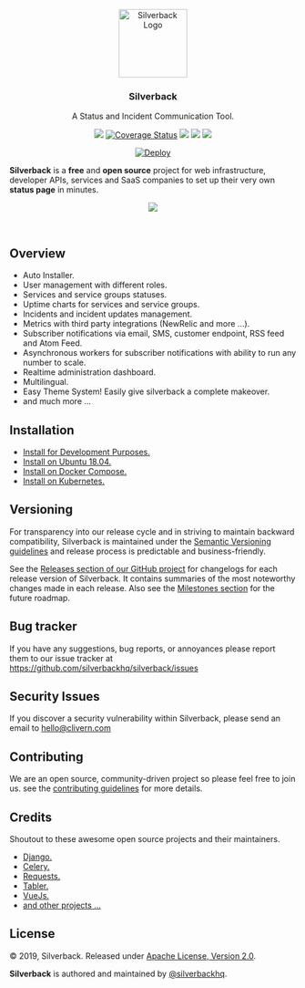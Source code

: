 <p align="center">
    <img alt="Silverback Logo" src="https://silverbackhq.org/logo.png" height="120" />
    <h3 align="center">Silverback</h3>
    <p align="center">A Status and Incident Communication Tool.</p>
    <p align="center">
        <a href="https://travis-ci.org/silverbackhq/Silverback"><img src="https://travis-ci.org/silverbackhq/Silverback.svg?branch=master"></a>
    <a href='https://coveralls.io/github/silverbackhq/silverback?branch=master'><img src='https://coveralls.io/repos/github/silverbackhq/silverback/badge.svg?branch=master' alt='Coverage Status' /></a>
    <a href="https://hub.docker.com/r/clivern/silverback"><img src="https://img.shields.io/badge/Docker-Latest-orange"></a>
        <a href="https://github.com/silverbackhq/Silverback/releases"><img src="https://img.shields.io/badge/Version-v1.0.0--alpha.1-blue.svg"></a>
        <a href="https://github.com/silverbackhq/Silverback/blob/master/LICENSE"><img src="https://img.shields.io/badge/LICENSE-Apache--2.0-orange.svg"></a>
    </p>
</p>
<p align="center">
        <a href="https://heroku.com/deploy" target="_blank"><img src="https://www.herokucdn.com/deploy/button.svg" alt="Deploy"></a>
</p>


**Silverback** is a **free** and **open source** project for web infrastructure, developer APIs, services and SaaS companies to set up their very own **status page** in minutes.

<p align="center">
    <img src="https://raw.githubusercontent.com/silverbackhq/silverback/master/assets/chart.png" />
</p>
<br/>

## Overview

- Auto Installer.
- User management with different roles.
- Services and service groups statuses.
- Uptime charts for services and service groups.
- Incidents and incident updates management.
- Metrics with third party integrations (NewRelic and more ...).
- Subscriber notifications via email, SMS, customer endpoint, RSS feed and Atom Feed.
- Asynchronous workers for subscriber notifications with ability to run any number to scale.
- Realtime administration dashboard.
- Multilingual.
- Easy Theme System! Easily give silverback a complete makeover.
- and much more ...


## Installation

- [Install for Development Purposes.](deployments/development/README.md)
- [Install on Ubuntu 18.04.](deployments/ubuntu-18.04/README.md)
- [Install on Docker Compose.](deployments/docker-compose/README.md)
- [Install on Kubernetes.](deployments/k8s/README.md)


## Versioning

For transparency into our release cycle and in striving to maintain backward compatibility, Silverback is maintained under the [Semantic Versioning guidelines](https://semver.org/) and release process is predictable and business-friendly.

See the [Releases section of our GitHub project](https://github.com/silverbackhq/silverback/releases) for changelogs for each release version of Silverback. It contains summaries of the most noteworthy changes made in each release. Also see the [Milestones section](https://github.com/silverbackhq/silverback/milestones) for the future roadmap.

## Bug tracker

If you have any suggestions, bug reports, or annoyances please report them to our issue tracker at https://github.com/silverbackhq/silverback/issues


## Security Issues

If you discover a security vulnerability within Silverback, please send an email to [hello@clivern.com](mailto:hello@clivern.com)


## Contributing

We are an open source, community-driven project so please feel free to join us. see the [contributing guidelines](CONTRIBUTING.md) for more details.


## Credits

Shoutout to these awesome open source projects and their maintainers.
- [Django.](https://www.djangoproject.com/)
- [Celery.](http://www.celeryproject.org/)
- [Requests.](https://github.com/kennethreitz/requests)
- [Tabler.](https://github.com/tabler/tabler)
- [VueJs.](https://vuejs.org/)
- [and other projects ...](requirements.txt)


## License

© 2019, Silverback. Released under [Apache License, Version 2.0](https://www.apache.org/licenses/LICENSE-2.0).

**Silverback** is authored and maintained by [@silverbackhq](https://github.com/silverbackhq).
